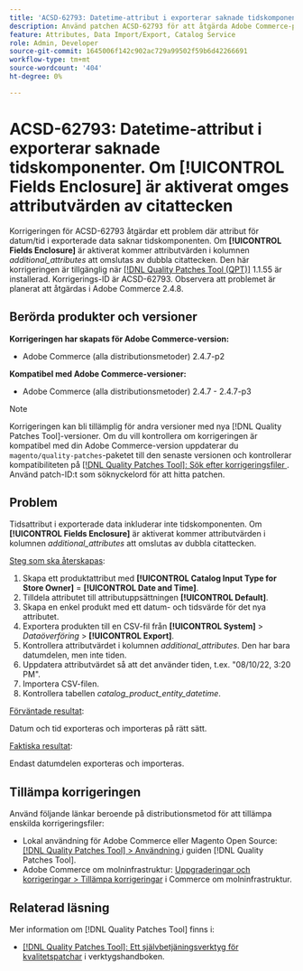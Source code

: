 ```yaml
---
title: 'ACSD-62793: Datetime-attribut i exporterar saknade tidskomponenter. Om **[!UICONTROL Fields Enclosure]** är aktiverat omges attributvärden av citattecken'
description: Använd patchen ACSD-62793 för att åtgärda Adobe Commerce-problemet där datetime-attribut i exporterade data saknar tidskomponenten. Om **[!UICONTROL Fields Enclosure]** är aktiverat omges attributvärdena i kolumnen *additional_attributes* av dubbla citattecken.
feature: Attributes, Data Import/Export, Catalog Service
role: Admin, Developer
source-git-commit: 1645006f142c902ac729a99502f59b6d42266691
workflow-type: tm+mt
source-wordcount: '404'
ht-degree: 0%

---
```



# ACSD-62793: Datetime-attribut i exporterar saknade tidskomponenter. Om **[!UICONTROL Fields Enclosure]** är aktiverat omges attributvärden av citattecken

Korrigeringen för ACSD-62793 åtgärdar ett problem där attribut för datum/tid i exporterade data saknar tidskomponenten. Om **[!UICONTROL Fields Enclosure]** är aktiverat kommer attributvärden i kolumnen *additional_attributes* att omslutas av dubbla citattecken. Den här korrigeringen är tillgänglig när [[!DNL Quality Patches Tool (QPT)]](/help/tools/quality-patches-tool/quality-patches-tool-to-self-serve-quality-patches.md) 1.1.55 är installerad. Korrigerings-ID är ACSD-62793. Observera att problemet är planerat att åtgärdas i Adobe Commerce 2.4.8.

## Berörda produkter och versioner

**Korrigeringen har skapats för Adobe Commerce-version:**

* Adobe Commerce (alla distributionsmetoder) 2.4.7-p2

**Kompatibel med Adobe Commerce-versioner:**

* Adobe Commerce (alla distributionsmetoder) 2.4.7 - 2.4.7-p3

>[!NOTE]
>
>Korrigeringen kan bli tillämplig för andra versioner med nya [!DNL Quality Patches Tool]-versioner. Om du vill kontrollera om korrigeringen är kompatibel med din Adobe Commerce-version uppdaterar du `magento/quality-patches`-paketet till den senaste versionen och kontrollerar kompatibiliteten på [[!DNL Quality Patches Tool]: Sök efter korrigeringsfiler ](https://experienceleague.adobe.com/tools/commerce-quality-patches/index.html?lang=sv-SE). Använd patch-ID:t som söknyckelord för att hitta patchen.

## Problem

Tidsattribut i exporterade data inkluderar inte tidskomponenten. Om **[!UICONTROL Fields Enclosure]** är aktiverat kommer attributvärden i kolumnen *additional_attributes* att omslutas av dubbla citattecken.

<u>Steg som ska återskapas</u>:

1. Skapa ett produktattribut med **[!UICONTROL Catalog Input Type for Store Owner]** = **[!UICONTROL Date and Time]**.
1. Tilldela attributet till attributuppsättningen **[!UICONTROL Default]**.
1. Skapa en enkel produkt med ett datum- och tidsvärde för det nya attributet.
1. Exportera produkten till en CSV-fil från **[!UICONTROL System]** > *Dataöverföring* > **[!UICONTROL Export]**.
1. Kontrollera attributvärdet i kolumnen *additional_attributes*. Den har bara datumdelen, men inte tiden.
1. Uppdatera attributvärdet så att det använder tiden, t.ex. &quot;08/10/22, 3:20 PM&quot;.
1. Importera CSV-filen.
1. Kontrollera tabellen *catalog_product_entity_datetime*.

<u>Förväntade resultat</u>:

Datum och tid exporteras och importeras på rätt sätt.

<u>Faktiska resultat</u>:

Endast datumdelen exporteras och importeras.

## Tillämpa korrigeringen

Använd följande länkar beroende på distributionsmetod för att tillämpa enskilda korrigeringsfiler:

* Lokal användning för Adobe Commerce eller Magento Open Source: [[!DNL Quality Patches Tool] > Användning ](/help/tools/quality-patches-tool/usage.md) i guiden [!DNL Quality Patches Tool].
* Adobe Commerce om molninfrastruktur: [Uppgraderingar och korrigeringar > Tillämpa korrigeringar](https://experienceleague.adobe.com/docs/commerce-cloud-service/user-guide/develop/upgrade/apply-patches.html?lang=sv-SE) i Commerce om molninfrastruktur.


## Relaterad läsning

Mer information om [!DNL Quality Patches Tool] finns i:

* [[!DNL Quality Patches Tool]: Ett självbetjäningsverktyg för kvalitetspatchar](/help/tools/quality-patches-tool/quality-patches-tool-to-self-serve-quality-patches.md) i verktygshandboken.

